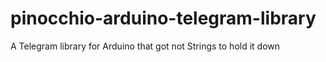# pinocchio-arduino-telegram-library
A Telegram library for Arduino that got not Strings to hold it down
